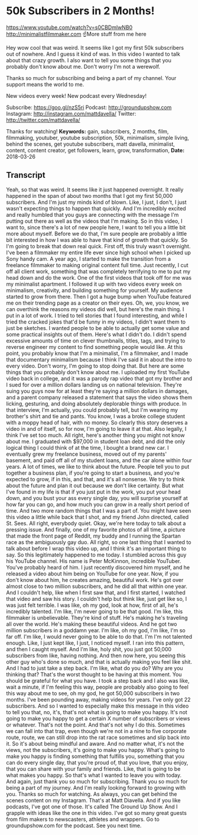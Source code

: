 # 50k Subscribers in 2 Months!
https://www.youtube.com/watch?v=s0CBDmlwNB0
http://minimalistfilmmaker.com
☝More stuff from me here

Hey wow cool that was weird. It seems like I got my first 50k subscribers out of nowhere. And I guess it kind of was. In this video I wanted to talk about that crazy growth. I also want to tell you some things that you probably don't know about me. Don't worry I'm not a werewolf.

Thanks so much for subscribing and being a part of my channel. Your support means the world to me.

New videos every week! New podcast every Wednesday!

Subscribe:  https://goo.gl/nzS5ri
Podcast:  http://groundupshow.com
Instagram:  http://instagram.com/mattdavella/
Twitter:  http://twitter.com/mattdavella/

Thanks for watching!
**Keywords:** gain, subscribers, 2 months, film, filmmaking, youtuber, youtube subscription, 50k, minimalism, simple living, behind the scenes, get youtube subscribers, matt davella, minimalist, content, content creator, get followers, learn, grow, transformation, 
**Date:** 2018-03-26

## Transcript
 Yeah, so that was weird. It seems like it just happened overnight. It really happened in the span of about two months that I got my first 50,000 subscribers. And I'm just my minds kind of blown. Like, I just, I don't, I just wasn't expecting things to happen that quickly. And I'm incredibly excited and really humbled that you guys are connecting with the message I'm putting out there as well as the videos that I'm making. So in this video, I want to, since there's a lot of new people here, I want to tell you a little bit more about myself. Before we do that, I'm sure people are probably a little bit interested in how I was able to have that kind of growth that quickly. So I'm going to break that down real quick. First off, this truly wasn't overnight. I've been a filmmaker my entire life ever since high school when I picked up Sony handy cam. A year ago, I started to make the transition from a freelance filmmaker to making original content full time. Just recently, I cut off all client work, something that was completely terrifying to me to put my head down and do the work. One of the first videos that took off for me was my minimalist apartment. I followed it up with two videos every week on minimalism, creativity, and building something for yourself. My audience started to grow from there. Then I got a huge bump when YouTube featured me on their trending page as a creator on their eyes. Oh, we, you know, we can overthink the reasons my videos did well, but here's the main thing. I put in a lot of work. I tried to tell stories that I found interesting, and while I tried the cracked jokes that'd be funny in my videos, I didn't want them to just be sketches. I wanted people to be able to actually get some value and some practical insights out of them. Here's what I didn't do. I didn't spend excessive amounts of time on clever thumbnails, titles, tags, and trying to reverse engineer my content to find something people would like. At this point, you probably know that I'm a minimalist, I'm a filmmaker, and I made that documentary minimalism because I think I've said it in about the intro to every video. Don't worry, I'm going to stop doing that. But here are some things that you probably don't know about me. I uploaded my first YouTube video back in college, and it was a parody rap video that got my brother and I sued for over a million dollars landing us on national television. They're suing you guys now for at least they're saying a million dollars in damages, and a parent company released a statement that says the video shows them licking, gesturing, and doing absolutely deplorable things with produce. In that interview, I'm actually, you could probably tell, but I'm wearing my brother's shirt and tie and pants. You know, I was a broke college student with a moppy head of hair, with no money. So clearly this story deserves a video in and of itself, so for now, I'm going to leave it at that. Also legally, I think I've set too much. All right, here's another thing you might not know about me. I graduated with $97,000 in student loan debt, and did the only logical thing I could think of at the time, I bought a brand new car. I eventually grew my freelance business, moved out of my parents' basement, and paid off all of my student loans, and the car alone within four years. A lot of times, we like to think about the future. People tell you to put together a business plan, if you're going to start a business, and you're expected to grow, if in this, and that, and it's all nonsense. We try to think about the future and plan it out because we don't like certainty. But what I've found in my life is that if you just put in the work, you put your head down, and you bust your ass every single day, you will surprise yourself at how far you can go, and how much you can grow in a really short period of time. And two more random things that I was a part of. You might have seen this video a little while back that I shot, and my friend John directed, called St. Sees. All right, everybody quiet. Okay, we're here today to talk about a pressing issue. And finally, one of my favorite photos of all time, a picture that made the front page of Reddit, my buddy and I running the Spartan race as the ambiguously gay duo. All right, so one last thing that I wanted to talk about before I wrap this video up, and I think it's an important thing to say. So this legitimately happened to me today. I stumbled across this guy his YouTube channel. His name is Peter McKinnon, incredible YouTuber. You've probably heard of him. I just recently discovered him myself, and he released a video about him being on YouTube for one year. Now, if you don't know about him, he creates amazing, beautiful work. He's got over almost close to two million subscribers, and he did all that within one year. And I couldn't help, like when I first saw that, and I first started, I watched that video and saw his story. I couldn't help but think like, just get like so, I was just felt terrible. I was like, oh my god, look at how, first of all, he's incredibly talented. I'm like, I'm never going to be that good. I'm like, this filmmaker is unbelievable. They're kind of stuff. He's making he's traveling all over the world. He's making these beautiful videos. And he got two million subscribers in a goddamn year. I'm like, oh my god, I'm like, I'm so far off. I'm like, I would never going to be able to do that. I'm I'm not talented enough. Like, I just kept like, I just, I noticed myself. I ran into this pattern, and then I caught myself. And I'm like, holy shit, you just got 50,000 subscribers from like, having nothing. And then now here, you seeing this other guy who's done so much, and that is actually making you feel like shit. And I had to just take a step back. I'm like, what do you do? Why are you thinking that? That's the worst thought to be having at this moment. You should be grateful for what you have. I took a step back and I also was like, wait a minute, if I'm feeling this way, people are probably also going to feel this way about me to see, oh my god, he got 50,000 subscribers in two months. I've been pounding away, making videos for years. I've only got 22 subscribers. And so I wanted to especially make this message in this video to tell you that, no, it's, that's not what is going to make you happy. It's not going to make you happy to get a certain X number of subscribers or views or whatever. That's not the point. And that's not why I do this. Sometimes we can fall into that trap, even though we're not in a nine to five corporate route, route, we can still drop into the rat race sometimes and slip back into it. So it's about being mindful and aware. And no matter what, it's not the views, not the subscribers, it's going to make you happy. What's going to make you happy is finding something that fulfills you, something that you can do every single day, that you're proud of, that you love, that you enjoy, that you can share with your family and friends. Like, that is going to be what makes you happy. So that's what I wanted to leave you with today. And again, just thank you so much for subscribing. Thank you so much for being a part of my journey. And I'm really looking forward to growing with you. Thanks so much for watching. As always, you can get behind the scenes content on my Instagram. That's at Matt Diavella. And if you like podcasts, I've got one of those. It's called The Ground Up Show. And I grapple with ideas like the one in this video. I've got so many great guests from film makers to newscasters, athletes and wrappers. Go to groundupshow.com for the podcast. See you next time.
